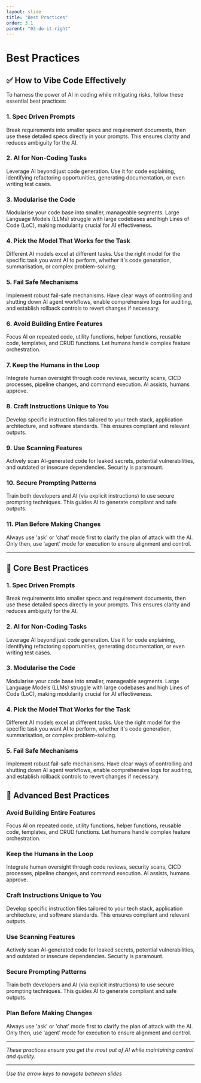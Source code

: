 ```yaml
---
layout: slide
title: "Best Practices"
order: 3.1
parent: "03-do-it-right"
---
```


# Best Practices

## ✅ How to Vibe Code Effectively

To harness the power of AI in coding while mitigating risks, follow these essential best practices:

<div class="best-practices-list">
    <div class="practice-item">
        <h3>1. Spec Driven Prompts</h3>
        <p>Break requirements into smaller specs and requirement documents, then use these detailed specs directly in your prompts. This ensures clarity and reduces ambiguity for the AI.</p>
    </div>
    <div class="practice-item">
        <h3>2. AI for Non-Coding Tasks</h3>
        <p>Leverage AI beyond just code generation. Use it for code explaining, identifying refactoring opportunities, generating documentation, or even writing test cases.</p>
    </div>
    <div class="practice-item">
        <h3>3. Modularise the Code</h3>
        <p>Modularise your code base into smaller, manageable segments. Large Language Models (LLMs) struggle with large codebases and high Lines of Code (LoC), making modularity crucial for AI effectiveness.</p>
    </div>
    <div class="practice-item">
        <h3>4. Pick the Model That Works for the Task</h3>
        <p>Different AI models excel at different tasks. Use the right model for the specific task you want AI to perform, whether it's code generation, summarisation, or complex problem-solving.</p>
    </div>
    <div class="practice-item">
        <h3>5. Fail Safe Mechanisms</h3>
        <p>Implement robust fail-safe mechanisms. Have clear ways of controlling and shutting down AI agent workflows, enable comprehensive logs for auditing, and establish rollback controls to revert changes if necessary.</p>
    </div>
    <div class="practice-item">
        <h3>6. Avoid Building Entire Features</h3>
        <p>Focus AI on repeated code, utility functions, helper functions, reusable code, templates, and CRUD functions. Let humans handle complex feature orchestration.</p>
    </div>
    <div class="practice-item">
        <h3>7. Keep the Humans in the Loop</h3>
        <p>Integrate human oversight through code reviews, security scans, CICD processes, pipeline changes, and command execution. AI assists, humans approve.</p>
    </div>
    <div class="practice-item">
        <h3>8. Craft Instructions Unique to You</h3>
        <p>Develop specific instruction files tailored to your tech stack, application architecture, and software standards. This ensures compliant and relevant outputs.</p>
    </div>
    <div class="practice-item">
        <h3>9. Use Scanning Features</h3>
        <p>Actively scan AI-generated code for leaked secrets, potential vulnerabilities, and outdated or insecure dependencies. Security is paramount.</p>
    </div>
    <div class="practice-item">
        <h3>10. Secure Prompting Patterns</h3>
        <p>Train both developers and AI (via explicit instructions) to use secure prompting techniques. This guides AI to generate compliant and safe outputs.</p>
    </div>
    <div class="practice-item">
        <h3>11. Plan Before Making Changes</h3>
        <p>Always use 'ask' or 'chat' mode first to clarify the plan of attack with the AI. Only then, use 'agent' mode for execution to ensure alignment and control.</p>
    </div>
</div>

---

## 🎯 Core Best Practices

### **1. Spec Driven Prompts**
Break requirements into smaller specs and requirement documents, then use these detailed specs directly in your prompts. This ensures clarity and reduces ambiguity for the AI.

### **2. AI for Non-Coding Tasks**
Leverage AI beyond just code generation. Use it for code explaining, identifying refactoring opportunities, generating documentation, or even writing test cases.

### **3. Modularise the Code**
Modularise your code base into smaller, manageable segments. Large Language Models (LLMs) struggle with large codebases and high Lines of Code (LoC), making modularity crucial for AI effectiveness.

### **4. Pick the Model That Works for the Task**
Different AI models excel at different tasks. Use the right model for the specific task you want AI to perform, whether it's code generation, summarisation, or complex problem-solving.

### **5. Fail Safe Mechanisms**
Implement robust fail-safe mechanisms. Have clear ways of controlling and shutting down AI agent workflows, enable comprehensive logs for auditing, and establish rollback controls to revert changes if necessary.

## 🚀 Advanced Best Practices

### **Avoid Building Entire Features**
Focus AI on repeated code, utility functions, helper functions, reusable code, templates, and CRUD functions. Let humans handle complex feature orchestration.

### **Keep the Humans in the Loop**
Integrate human oversight through code reviews, security scans, CICD processes, pipeline changes, and command execution. AI assists, humans approve.

### **Craft Instructions Unique to You**
Develop specific instruction files tailored to your tech stack, application architecture, and software standards. This ensures compliant and relevant outputs.

### **Use Scanning Features**
Actively scan AI-generated code for leaked secrets, potential vulnerabilities, and outdated or insecure dependencies. Security is paramount.

### **Secure Prompting Patterns**
Train both developers and AI (via explicit instructions) to use secure prompting techniques. This guides AI to generate compliant and safe outputs.

### **Plan Before Making Changes**
Always use 'ask' or 'chat' mode first to clarify the plan of attack with the AI. Only then, use 'agent' mode for execution to ensure alignment and control.

---

*These practices ensure you get the most out of AI while maintaining control and quality.*

---

*Use the arrow keys to navigate between slides*
